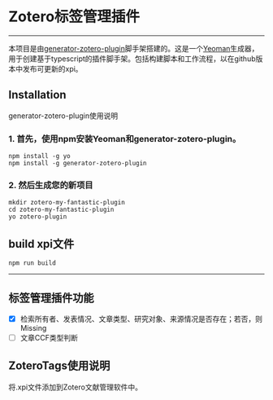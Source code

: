 # Zotero标签管理插件

------
 
本项目是由[generator-zotero-plugin](https://www.npmjs.com/package/generator-zotero-plugin)脚手架搭建的。这是一个[Yeoman](http://yeoman.io/)生成器，用于创建基于typescript的插件脚手架。包括构建脚本和工作流程，以在github版本中发布可更新的xpi。
 
## Installation
 
generator-zotero-plugin使用说明
 
### 1. 首先，使用npm安装Yeoman和generator-zotero-plugin。
 
```npm
npm install -g yo
npm install -g generator-zotero-plugin
```
 
### 2. 然后生成您的新项目
 
```npm
mkdir zotero-my-fantastic-plugin
cd zotero-my-fantastic-plugin
yo zotero-plugin
```
## build xpi文件
 
```npm
npm run build
```
---
 
## 标签管理插件功能

- [x] 检索所有者、发表情况、文章类型、研究对象、来源情况是否存在；若否，则Missing
- [ ] 文章CCF类型判断

## ZoteroTags使用说明
将.xpi文件添加到Zotero文献管理软件中。
